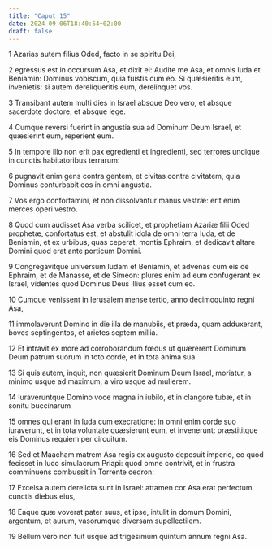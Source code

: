 ```yaml
---
title: "Caput 15"
date: 2024-09-06T18:40:54+02:00
draft: false
---
```




1 Azarias autem filius Oded, facto in se spiritu Dei,

2 egressus est in occursum Asa, et dixit ei: Audite me Asa, et omnis Iuda et Beniamin: Dominus vobiscum, quia fuistis cum eo. Si quæsieritis eum, invenietis: si autem dereliqueritis eum, derelinquet vos.

3 Transibant autem multi dies in Israel absque Deo vero, et absque sacerdote doctore, et absque lege.

4 Cumque reversi fuerint in angustia sua ad Dominum Deum Israel, et quæsierint eum, reperient eum.

5 In tempore illo non erit pax egredienti et ingredienti, sed terrores undique in cunctis habitatoribus terrarum:

6 pugnavit enim gens contra gentem, et civitas contra civitatem, quia Dominus conturbabit eos in omni angustia.

7 Vos ergo confortamini, et non dissolvantur manus vestræ: erit enim merces operi vestro.

8 Quod cum audisset Asa verba scilicet, et prophetiam Azariæ filii Oded prophetæ, confortatus est, et abstulit idola de omni terra Iuda, et de Beniamin, et ex urbibus, quas ceperat, montis Ephraim, et dedicavit altare Domini quod erat ante porticum Domini.

9 Congregavitque universum Iudam et Beniamin, et advenas cum eis de Ephraim, et de Manasse, et de Simeon: plures enim ad eum confugerant ex Israel, videntes quod Dominus Deus illius esset cum eo.

10 Cumque venissent in Ierusalem mense tertio, anno decimoquinto regni Asa,

11 immolaverunt Domino in die illa de manubiis, et præda, quam adduxerant, boves septingentos, et arietes septem millia.

12 Et intravit ex more ad corroborandum fœdus ut quærerent Dominum Deum patrum suorum in toto corde, et in tota anima sua.

13 Si quis autem, inquit, non quæsierit Dominum Deum Israel, moriatur, a minimo usque ad maximum, a viro usque ad mulierem.

14 Iuraveruntque Domino voce magna in iubilo, et in clangore tubæ, et in sonitu buccinarum

15 omnes qui erant in Iuda cum execratione: in omni enim corde suo iuraverunt, et in tota voluntate quæsierunt eum, et invenerunt: præstititque eis Dominus requiem per circuitum.

16 Sed et Maacham matrem Asa regis ex augusto deposuit imperio, eo quod fecisset in luco simulacrum Priapi: quod omne contrivit, et in frustra comminuens combussit in Torrente cedron:

17 Excelsa autem derelicta sunt in Israel: attamen cor Asa erat perfectum cunctis diebus eius,

18 Eaque quæ voverat pater suus, et ipse, intulit in domum Domini, argentum, et aurum, vasorumque diversam supellectilem.

19 Bellum vero non fuit usque ad trigesimum quintum annum regni Asa.

